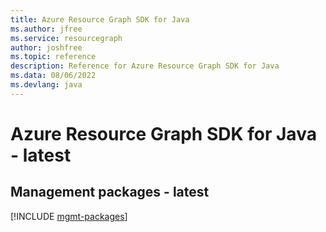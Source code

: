 ```yaml
---
title: Azure Resource Graph SDK for Java
ms.author: jfree
ms.service: resourcegraph
author: joshfree
ms.topic: reference
description: Reference for Azure Resource Graph SDK for Java
ms.data: 08/06/2022
ms.devlang: java
---
```

# Azure Resource Graph SDK for Java - latest

## Management packages - latest
[!INCLUDE [mgmt-packages](resource-graph-mgmt-index.md)]